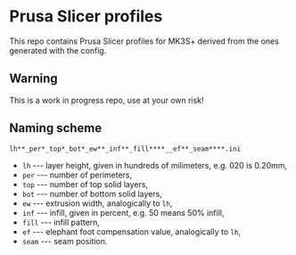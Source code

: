 # Prusa Slicer profiles

This repo contains Prusa Slicer profiles for MK3S+ derived from the ones 
generated with the config.

## Warning

This is a work in progress repo, use at your own risk!

## Naming scheme

```
lh**_per*_top*_bot*_ew**_inf**_fill****__ef**_seam****.ini
```

* `lh` --- layer height, given in hundreds of milimeters, e.g. 020 is 0.20mm,
* `per` --- number of perimeters,
* `top` --- number of top solid layers,
* `bot` --- number of bottom solid layers,
* `ew` --- extrusion width, analogically to `lh`,
* `inf` --- infill, given in percent, e.g. 50 means 50% infill,
* `fill` --- infill pattern,
* `ef` --- elephant foot compensation value, analogically to `lh`,
* `seam` --- seam position.
